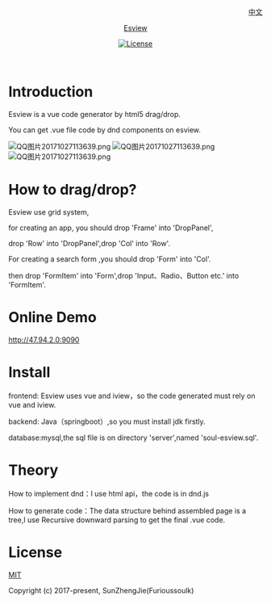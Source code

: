 <p align="right">
  <a href="https://github.com/furioussoul/soul-esview/blob/master/ui/README-ch.md">中文</a>
</p>  
<p align="center"><a href="#">Esview</p>
  


<p align="center">
  <a href="https://www.npmjs.com/package/esview"><img src="https://img.shields.io/npm/l/esview.svg" alt="License"></a>
   <br>
</p>
  
  
# Introduction
Esview is a vue code generator by html5 drag/drop.  

You can get .vue file code by dnd components on esview.

![QQ图片20171027113639.png](https://user-gold-cdn.xitu.io/2017/10/31/4e39e42e4f101efe9bd9aee3a5bb73a7)
![QQ图片20171027113639.png](http://chuantu.biz/t6/121/1509463124x2890191685.png)
![QQ图片20171027113639.png](http://chuantu.biz/t6/121/1509463255x2890191685.gif)

# How to drag/drop?
Esview use grid system,  

for creating an app, you should drop 'Frame' into 'DropPanel',  

drop 'Row' into 'DropPanel',drop 'Col' into 'Row'.  

For creating a search form ,you should drop 'Form' into 'Col'.  

then drop 'FormItem' into 'Form',drop 'Input、Radio、Button etc.' into 'FormItem'.


# Online Demo

http://47.94.2.0:9090  


# Install  
frontend: Esview uses vue and iview，so the code generated must rely on vue and iview.  

backend: Java（springboot）,so you must install jdk firstly.

database:mysql,the sql file is on directory 'server',named 'soul-esview.sql'.

# Theory
How to implement dnd：I use html api，the code is in dnd.js

How to generate code：The data structure behind assembled page is a tree,I use Recursive downward parsing to get the final .vue code.  

# License
[MIT](https://opensource.org/licenses/MIT)

Copyright (c) 2017-present,  SunZhengJie(Furioussoulk)
